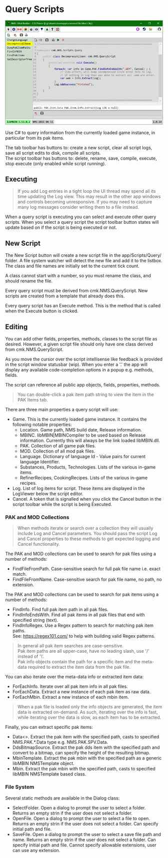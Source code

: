 # Query Scripts
![](Tab_QueryScripts.png)

Use C# to query information from the currently loaded game instance, in particular from its pak items.

The tab toolbar has buttons to: create a new script, clear all script logs, save all script edits to disk, compile all scripts.</br>
The script toolbar has buttons to: delete, rename, save, compile, execute, stop execute (only enabled while script running).

## Executing

> If you add Log entries in a tight loop the UI thread may spend all its time updating the Log view.
> This may result in the other app windows and controls becoming unresponsive.
> If you may need to capture many log messages consider writing them to a file instead.

When a query script is executing you can select and execute other query scripts.
When you select a query script the script toolbar button states will update based on if the script is being executed or not.

## New Script

The New Script button will create a new script file in the app/Scripts/Query/ folder.
A file system watcher will detect the new file and add it to the listbox.
The class and file names are initially set to the current tick count.

A class cannot start with a number, so you must rename the class, and should rename the file.

Every query script must be derived from cmk.NMS.QueryScript.
New scripts are created from a template that already does this.

Every query script has an Execute method.
This is the method that is called when the Execute button is clicked.

## Editing

You can add other fields, properties, methods, classes to the script file as desired.
However, a given script file should only have one class derived from cmk.NMS.QueryScript.

As you move the cursor over the script intellisense like feedback is provided in the script window statusbar (wip).
When you enter a '.' the app will display any available code-completion options in a popup e.g. methods, fields.

The script can reference all public app objects, fields, properties, methods.

> You can double-click a pak item path string to view the item in the PAK Items tab.

There are three main properties a query script will use:

- Game.  This is the currently loaded game instance.  It contains the following notable properties:
  - Location.  Game path, NMS build date, Release information.
  - MBINC.  libMBIN|MBINCompiler to be used based on Release information.
    Currently this will always be the link loaded libMBIN.dll.
  - PAK.  Collection of all game pak files.
  - MOD.  Collection of all mod pak files.
  - Language.  Dictionary of language Id - Value pairs for current language Identifier.
  - Substances, Products, Technologies.  Lists of the various in-game items.
  - RefinerRecipes, CookingRecipes.  Lists of the various in-game recipes.
- Log.  List of log items for script.  These items are displayed in the LogViewer below the script editor.
- Cancel.  A token that is signalled when you click the Cancel button in the script toolbar while the script is being Executed.

### PAK and MOD Collections

> When methods iterate or search over a collection they will usually include Log and Cancel parameters.
> You should pass the script Log and Cancel properties to these methods to get expected logging and Cancel functionality.

The PAK and MOD collections can be used to search for pak files using a number of methods:
- FindFileFromPath.  Case-sensitive search for full pak file name i.e. exact match.
- FindFileFromName.  Case-sensitive search for pak file name, no path, no extension.

The PAK and MOD collections can be used to search for pak items using a number of methods:
- FindInfo.  Find full pak item path in all pak files.
- FindInfoEndsWith.  Find all pak items in all pak files that end with specified string (text).
- FindInfoRegex.  Use a Regex pattern to search for matching pak item paths.</br>
  See: https://regex101.com/ to help with building valid Regex patterns.

> In general all pak item searches are case-sensitive.</br>
> Pak item paths are all upper-case, have no leading slash, use '/' instead of '\\'.</br>
> Pak info objects contain the path for a specific item and the meta-data required to extract the item data from the pak file.

You can also iterate over the meta-data info or extracted item data:
- ForEachInfo.  Iterate over all pak item info in all pak files.
- ForEachData.  Extract a new instance of each pak item as raw data.
- ForEachMbin.  Extract a new instance of each mbin item.

> When a pak file is loaded only the info objects are generated, the item data is extracted on-demand.
> As such, iterating over the info is fast, while iterating over the data is slow, as each item has to be extracted.

Finally, you can extract specific pak items:
- Data<>.  Extract the pak item with the specified path, casts to specified NMS.PAK.*.Data type e.g. NMS.PAK.SPV.Data.
- DdsBitmapSource.  Extract the pak dds item with the specified path and convert to a bitmap, can specify the height of the resulting bitmap.
- MbinTemplate.  Extract the pak mbin with the specified path as a generic libMBIN NMSTemplate object.
- Mbin.  Extract the pak mbin with the specified path, casts to specified libMBIN NMSTemplate based class.

### File System

Several static methods are available in the Dialog class:
- SelectFolder.  Open a dialog to prompt the user to select a folder.
  Returns an empty strin if the user does not select a folder.
- OpenFile. Open a dialog to prompt the user to select a file to open.
  Returns an empty strin if the user does not select a folder.
  Can specify initial path and file.
- SaveFile.  Open a dialog to prompt the user to select a save file path and name.
  Returns an empty strin if the user does not select a folder.
  Can specify initial path and file.
  Cannot specify allowable extensions, user can use any extension.

</br>
